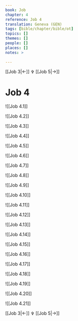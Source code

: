 ```yaml
---
book: Job
chapter: 4
reference: Job 4
translation: Geneva (GEN)
tags: [bible/chapter/bible/ot]
topics: []
themes: []
people: []
places: []
notes: >
  
---
```


[[Job 3|<-]] ✞ [[Job 5|->]]

# Job 4

![[Job 4.1]]

![[Job 4.2]]

![[Job 4.3]]

![[Job 4.4]]

![[Job 4.5]]

![[Job 4.6]]

![[Job 4.7]]

![[Job 4.8]]

![[Job 4.9]]

![[Job 4.10]]

![[Job 4.11]]

![[Job 4.12]]

![[Job 4.13]]

![[Job 4.14]]

![[Job 4.15]]

![[Job 4.16]]

![[Job 4.17]]

![[Job 4.18]]

![[Job 4.19]]

![[Job 4.20]]

![[Job 4.21]]

[[Job 3|<-]] ✞ [[Job 5|->]]
